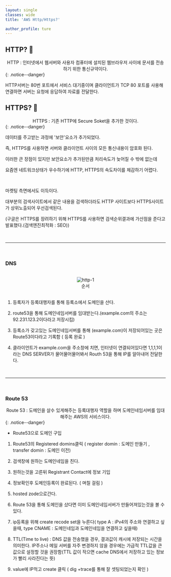 ```yaml
---
layout: single
classes: wide
title: 'AWS Http/Https?'

author_profile: ture
---
```


## HTTP? 🍪

<center>  HTTP : 인터넷에서 웹서버와 사용자 컴퓨터에 설치된 웹브라우저 사이에 문서를 전송하기 위한 통신규약이다.</center>
{: .notice--danger}

HTTP서버는 80번 포트에서 서비스 대기중이며 클라이언트가 TCP 80 포트를 사용해 연결하면 서버는 요청에 응답하여 자료를 전달한다.

## HTTPS? 🍪

<center>  HTTPS : 기존 HTTP에 Secure Soket을 추가한 것이다.</center>
{: .notice--danger}

데이터를 주고받는 과정에 '보안'요소가 추가되었다.

즉, HTTPS를 사용하면 서버와 클라이언트 사이의 모든 통신내용이 암호화 된다.

이러한 큰 장점이 있지만 보안요소가 추가된만큼 처리속도가 늦어질 수 밖에 없는데

요즘엔 네트워크상태가 우수하기에 HTTP, HTTPS의 속도차이를 체감하기 어렵다.

<br>

마켓팅 측면에서도 이득이다.

대부분의 검색사이트에서 같은 내용을 검색하더라도 HTTP 사이트보다 HTTPS사이트가 상위노출되어 우선검색된다.

(구글은 HTTPS를 장려하기 위해 HTTPS를 사용하면 검색순위결과에 가산점을 준다고 발표했다.(검색엔진최적화 : SEO))

<br>
<hr>
<br>

### DNS

<br>
<center><img src="../images/2021-10-27-first/http-1.png" alt="http-1" /></center>
<center>순서</center>
<br>

1. 등록자가 등록대행자를 통해 등록소에서 도메인을 산다.

2. route53을 통해 도메인네임서버를 임대받는다.(example.com의 주소는 92.231.123.2이다라고 저장시킴)

3. 등록소가 갖고있는 도메인네임서버를 통해 (example.com)이 저장되어있는 곳은 Route53이다라고 기록함 ( 등록 완료 )

4. 클라이언트가 example.com을 주소창에 치면, 인터넷이 연결되어있다면 1,1,1,1이라는 DNS SERVER가 물어물어물어봐서 Routh 53을 통해 IP를 알아내어 전달한다.

<br>
<hr>
<br>

### Route 53

<center>  Route 53 : 도메인을 살수 있게해주는 등록대행자 역할을 하며 도메인네임서버를 임대해주는 AWS의 서비스이다.</center>
{: .notice--danger}

- Route53으로 도메인 구입

1. Route53의 Registered domins클릭 ( register domin : 도메인 만들기 , transfer domin : 도메인 이전)

2. 검색창에 원하는 도메인네임을 친다.

3. 원하는것을 고른뒤 Registrant Contact에 정보 기입

4. 정보확인후 도메인등록이 완료된다. ( 며칠 걸림 )

5. hosted zode으로간다.

6. Route 53을 통해 도메인을 샀다면 이미 도메인네임서버가 만들어져있는것을 볼 수 있다.

7. ip등록을 위해 create recode set을 누른다( type A : iPv4의 주소와 연결하고 싶을때, type CNAME : 도메인네임과 도메인네임을 연결하고 싶을때)

8. TTL(Time to live) : DNS 값을 전송했을 경우, 결과값이 캐시에 저장되는 시간을 의미한다. IP주소나 메일 서버를 자주 변경하지 않을 경우에는 가급적 TTL값을 큰 값으로 설정할 것을 권장함(TTL 값이 작으면 cache DNS에서 저장하고 있는 정보가 빨리 사라진다는 뜻)

9. value에 IP적고 create 클릭 ( dig +trace를 통해 잘 셋팅되었는지 확인 )

